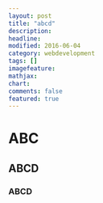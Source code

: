 ```yaml
---
layout: post
title: "abcd"
description: 
headline: 
modified: 2016-06-04
category: webdevelopment
tags: []
imagefeature: 
mathjax: 
chart: 
comments: false
featured: true
---
```

# ABC
  
## ABCD

### ABCD
   
     
           